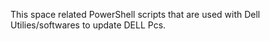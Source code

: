 This space related PowerShell scripts that are used with Dell Utilies/softwares to update DELL Pcs.
